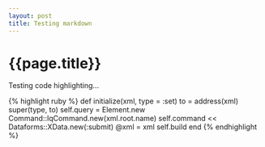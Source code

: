 ```yaml
---
layout: post
title: Testing markdown
---
```


# {{page.title}}

Testing code highlighting...

{% highlight ruby %}
def initialize(xml, type = :set)
  to = address(xml)
  super(type, to)
  self.query = Element.new Command::IqCommand.new(xml.root.name)
  self.command << Dataforms::XData.new(:submit)
  @xml = xml
  self.build
end
{% endhighlight %}